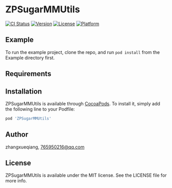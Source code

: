 # ZPSugarMMUtils

[![CI Status](https://img.shields.io/travis/zhangxueqiang/ZPSugarMMUtils.svg?style=flat)](https://travis-ci.org/zhangxueqiang/ZPSugarMMUtils)
[![Version](https://img.shields.io/cocoapods/v/ZPSugarMMUtils.svg?style=flat)](https://cocoapods.org/pods/ZPSugarMMUtils)
[![License](https://img.shields.io/cocoapods/l/ZPSugarMMUtils.svg?style=flat)](https://cocoapods.org/pods/ZPSugarMMUtils)
[![Platform](https://img.shields.io/cocoapods/p/ZPSugarMMUtils.svg?style=flat)](https://cocoapods.org/pods/ZPSugarMMUtils)

## Example

To run the example project, clone the repo, and run `pod install` from the Example directory first.

## Requirements

## Installation

ZPSugarMMUtils is available through [CocoaPods](https://cocoapods.org). To install
it, simply add the following line to your Podfile:

```ruby
pod 'ZPSugarMMUtils'
```

## Author

zhangxueqiang, 765950216@qq.com

## License

ZPSugarMMUtils is available under the MIT license. See the LICENSE file for more info.
